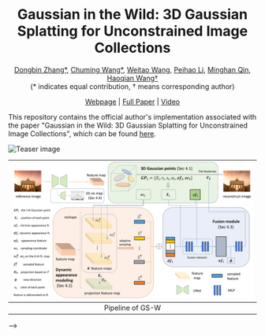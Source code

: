 <p align="center">

  <h1 align="center">Gaussian in the Wild: 3D Gaussian Splatting for Unconstrained Image Collections</h1>
<p align="center">
  
<!-- [Dongbin Zhang*](https://github.com/EastbeanZhang), [Chuming Wang*](javascript:void(0)),[Weitao Wang](javascript:void(0)), [Peihao Li]("https://scholar.google.com/citations?hl=en&user=LYX4AOEAAAAJ"), [Minghan Qin](https://github.com/minghanqin), [Haoqian Wang†](https://www.sigs.tsinghua.edu.cn/whq_en/main.htm)
  <br>(\* indicates equal contribution, † means corresponding author)<br>| [Webpage](https://eastbeanzhang.github.io/GS-W/) | [Full Paper](javascript:void(0)) | [Video](javascript:void(0)) |<be>-->


<p align="center">
  <a href="https://github.com/EastbeanZhang">Dongbin Zhang*</a>, 
  <a href="javascript:void(0)">Chuming Wang*</a>,
  <a href="javascript:void(0)">Weitao Wang</a>, 
  <a href="https://scholar.google.com/citations?hl=en&user=LYX4AOEAAAAJ">Peihao Li</a>, 
  <a href="https://github.com/minghanqin">Minghan Qin</a>, 
  <a href="https://www.sigs.tsinghua.edu.cn/whq_en/main.htm">Haoqian Wang†</a>
  <br>(* indicates equal contribution, † means corresponding author)<br>
</p>

<p align="center">
  <a href="https://eastbeanzhang.github.io/GS-W/">Webpage</a> | 
  <a href="javascript:void(0)">Full Paper</a> | 
  <a href="javascript:void(0)">Video</a>
</p>
    
This repository contains the official author's implementation associated with the paper "Gaussian in the Wild: 3D Gaussian Splatting for Unconstrained Image Collections", which can be found [here](javascript:void(0)).

![Teaser image](assets/teaser.png)

|              ![Pipeline](assets/pipeline.png)               |
| :----------------------------------------------------------: |
|       Pipeline of  GS-W     |       


-->

